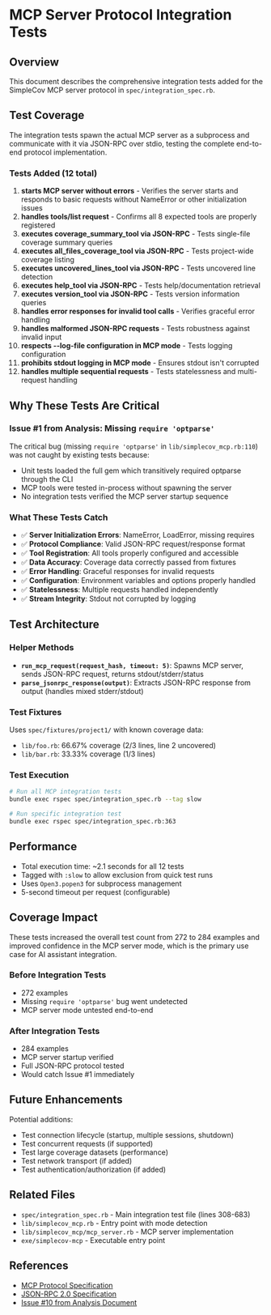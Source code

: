 # MCP Server Protocol Integration Tests

## Overview

This document describes the comprehensive integration tests added for the SimpleCov MCP server protocol in `spec/integration_spec.rb`.

## Test Coverage

The integration tests spawn the actual MCP server as a subprocess and communicate with it via JSON-RPC over stdio, testing the complete end-to-end protocol implementation.

### Tests Added (12 total)

1. **starts MCP server without errors** - Verifies the server starts and responds to basic requests without NameError or other initialization issues
2. **handles tools/list request** - Confirms all 8 expected tools are properly registered
3. **executes coverage_summary_tool via JSON-RPC** - Tests single-file coverage summary queries
4. **executes all_files_coverage_tool via JSON-RPC** - Tests project-wide coverage listing
5. **executes uncovered_lines_tool via JSON-RPC** - Tests uncovered line detection
6. **executes help_tool via JSON-RPC** - Tests help/documentation retrieval
7. **executes version_tool via JSON-RPC** - Tests version information queries
8. **handles error responses for invalid tool calls** - Verifies graceful error handling
9. **handles malformed JSON-RPC requests** - Tests robustness against invalid input
10. **respects --log-file configuration in MCP mode** - Tests logging configuration
11. **prohibits stdout logging in MCP mode** - Ensures stdout isn't corrupted
12. **handles multiple sequential requests** - Tests statelessness and multi-request handling

## Why These Tests Are Critical

### Issue #1 from Analysis: Missing `require 'optparse'`

The critical bug (missing `require 'optparse'` in `lib/simplecov_mcp.rb:110`) was not caught by existing tests because:

- Unit tests loaded the full gem which transitively required optparse through the CLI
- MCP tools were tested in-process without spawning the server
- No integration tests verified the MCP server startup sequence

### What These Tests Catch

* ✅ **Server Initialization Errors**: NameError, LoadError, missing requires
* ✅ **Protocol Compliance**: Valid JSON-RPC request/response format
* ✅ **Tool Registration**: All tools properly configured and accessible
* ✅ **Data Accuracy**: Coverage data correctly passed from fixtures
* ✅ **Error Handling**: Graceful responses for invalid requests
* ✅ **Configuration**: Environment variables and options properly handled
* ✅ **Statelessness**: Multiple requests handled independently
* ✅ **Stream Integrity**: Stdout not corrupted by logging

## Test Architecture

### Helper Methods

- **`run_mcp_request(request_hash, timeout: 5)`**: Spawns MCP server, sends JSON-RPC request, returns stdout/stderr/status
- **`parse_jsonrpc_response(output)`**: Extracts JSON-RPC response from output (handles mixed stderr/stdout)

### Test Fixtures

Uses `spec/fixtures/project1/` with known coverage data:
- `lib/foo.rb`: 66.67% coverage (2/3 lines, line 2 uncovered)
- `lib/bar.rb`: 33.33% coverage (1/3 lines)

### Test Execution

```bash
# Run all MCP integration tests
bundle exec rspec spec/integration_spec.rb --tag slow

# Run specific integration test
bundle exec rspec spec/integration_spec.rb:363
```

## Performance

- Total execution time: ~2.1 seconds for all 12 tests
- Tagged with `:slow` to allow exclusion from quick test runs
- Uses `Open3.popen3` for subprocess management
- 5-second timeout per request (configurable)

## Coverage Impact

These tests increased the overall test count from 272 to 284 examples and improved confidence in the MCP server mode, which is the primary use case for AI assistant integration.

### Before Integration Tests
- 272 examples
- Missing `require 'optparse'` bug went undetected
- MCP server mode untested end-to-end

### After Integration Tests
- 284 examples
- MCP server startup verified
- Full JSON-RPC protocol tested
- Would catch Issue #1 immediately

## Future Enhancements

Potential additions:
- Test connection lifecycle (startup, multiple sessions, shutdown)
- Test concurrent requests (if supported)
- Test large coverage datasets (performance)
- Test network transport (if added)
- Test authentication/authorization (if added)

## Related Files

- `spec/integration_spec.rb` - Main integration test file (lines 308-683)
- `lib/simplecov_mcp.rb` - Entry point with mode detection
- `lib/simplecov_mcp/mcp_server.rb` - MCP server implementation
- `exe/simplecov-mcp` - Executable entry point

## References

- [MCP Protocol Specification](https://modelcontextprotocol.io/)
- [JSON-RPC 2.0 Specification](https://www.jsonrpc.org/specification)
- [Issue #10 from Analysis Document](../2025-10-09-action-items-claude.md#10-low-missing-integration-tests-for-mcp-protocol)
